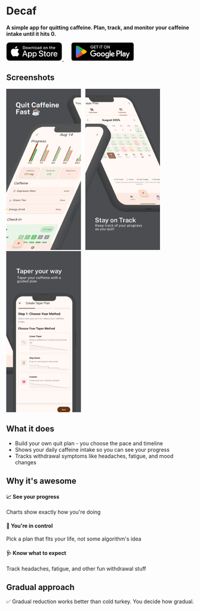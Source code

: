 # Decaf

**A simple app for quitting caffeine. Plan, track, and monitor your caffeine intake until it hits 0.**

<div>
  <a href="https://apps.apple.com/us/app/decaf-quit-caffeine-fast/id6751217376" target="_blank" rel="noopener noreferrer">
    <img src="assets/readme/app_store_badge.svg" alt="App Store" height="50" width="150" style="object-fit: contain;" />
  </a>
  &nbsp;&nbsp;&nbsp;&nbsp;
  <a href="https://play.google.com/store/apps/details?id=com.rootcause.decaf&pcampaignid=web_share" target="_blank" rel="noopener noreferrer">
    <img src="assets/readme/google_play_badge.png" alt="Google Play" height="50" width="168.75" style="object-fit: contain;" />
  </a>
</div>

## Screenshots

<div>
  <img src="assets/readme/1.png" alt="Decaf Screenshot 1" width="200" height="432" />
  &nbsp;
  <img src="assets/readme/2.png" alt="Decaf Screenshot 2" width="200" height="432" />
  &nbsp;
  <img src="assets/readme/3.png" alt="Decaf Screenshot 3" width="200" height="432" />
</div>

## What it does

- Build your own quit plan - you choose the pace and timeline
- Shows your daily caffeine intake so you can see your progress
- Tracks withdrawal symptoms like headaches, fatigue, and mood changes

## Why it's awesome

#### 📈 See your progress

Charts show exactly how you're doing

#### 🎯 You're in control

Pick a plan that fits your life, not some algorithm's idea

#### 🩺 Know what to expect

Track headaches, fatigue, and other fun withdrawal stuff

## Gradual approach

✅ Gradual reduction works better than cold turkey. You decide how gradual.
